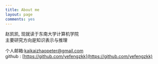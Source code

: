 ```yaml
---
title: About me
layout: page
comments: yes
---
```

  
赵凯凯, 现就读于东南大学计算机学院      
主要研究方向是知识表示与推理
      

个人邮箱:kaikaizhaopeter@gmail.com      
github : [https://github.com/yefengzkk](https://github.com/yefengzkk)      
